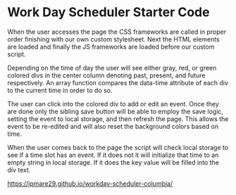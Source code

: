 # Work Day Scheduler Starter Code

When the user accesses the page the CSS frameworks are called in proper order
finishing with our own custom stylesheet. Next the HTML elements are loaded and 
finally the JS frameworks are loaded before our custom script.

Depending on the time of day the user will see either gray, red, or green
colored divs in the center column denoting past, present, and future respectively.
An array function compares the data-time attribute of each div to the current time
in order to do so.

The user can click into the colored div to add or edit an event.
Once they are done only the sibling save button will be able to employ 
the save logic, setting the event to local storage, and then refresh the page.
This allows the event to be re-edited and will also reset the background
colors based on time.

When the user comes back to the page the script will check local storage
to see if a time slot has an event. If it does not it will initialize
that time to an empty string in local storage. If it does the key value
will be filled into the div text.

https://jpmare29.github.io/workday-scheduler-columbia/

